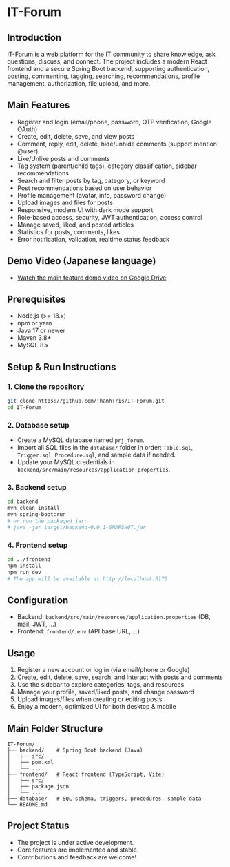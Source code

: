 

# IT-Forum

## Introduction
IT-Forum is a web platform for the IT community to share knowledge, ask questions, discuss, and connect. The project includes a modern React frontend and a secure Spring Boot backend, supporting authentication, posting, commenting, tagging, searching, recommendations, profile management, authorization, file upload, and more.


## Main Features
- Register and login (email/phone, password, OTP verification, Google OAuth)
- Create, edit, delete, save, and view posts
- Comment, reply, edit, delete, hide/unhide comments (support mention @user)
- Like/Unlike posts and comments
- Tag system (parent/child tags), category classification, sidebar recommendations
- Search and filter posts by tag, category, or keyword
- Post recommendations based on user behavior
- Profile management (avatar, info, password change)
- Upload images and files for posts
- Responsive, modern UI with dark mode support
- Role-based access, security, JWT authentication, access control
- Manage saved, liked, and posted articles
- Statistics for posts, comments, likes
- Error notification, validation, realtime status feedback

## Demo Video (Japanese language)
- [Watch the main feature demo video on Google Drive](https://drive.google.com/file/d/13QLU73dKbLTlEl1_BrQhl83KO1rfBK0k/view?usp=drive_link)

## Prerequisites
- Node.js (>= 18.x)
- npm or yarn
- Java 17 or newer
- Maven 3.8+
- MySQL 8.x

## Setup & Run Instructions

### 1. Clone the repository
```bash
git clone https://github.com/ThanhTris/IT-Forum.git
cd IT-Forum
```

### 2. Database setup
- Create a MySQL database named `prj_forum`.
- Import all SQL files in the `database/` folder in order: `Table.sql`, `Trigger.sql`, `Procedure.sql`, and sample data if needed.
- Update your MySQL credentials in `backend/src/main/resources/application.properties`.

### 3. Backend setup
```bash
cd backend
mvn clean install
mvn spring-boot:run
# or run the packaged jar:
# java -jar target/backend-0.0.1-SNAPSHOT.jar
```

### 4. Frontend setup
```bash
cd ../frontend
npm install
npm run dev
# The app will be available at http://localhost:5173
```

## Configuration
- Backend: `backend/src/main/resources/application.properties` (DB, mail, JWT, ...)
- Frontend: `frontend/.env` (API base URL, ...)

## Usage
1. Register a new account or log in (via email/phone or Google)
2. Create, edit, delete, save, search, and interact with posts and comments
3. Use the sidebar to explore categories, tags, and resources
4. Manage your profile, saved/liked posts, and change password
5. Upload images/files when creating or editing posts
6. Enjoy a modern, optimized UI for both desktop & mobile



## Main Folder Structure
```
IT-Forum/
├── backend/    # Spring Boot backend (Java)
│   ├── src/
│   ├── pom.xml
│   └── ...
├── frontend/   # React frontend (TypeScript, Vite)
│   ├── src/
│   ├── package.json
│   └── ...
├── database/   # SQL schema, triggers, procedures, sample data
└── README.md
```

## Project Status
- The project is under active development.
- Core features are implemented and stable.
- Contributions and feedback are welcome!